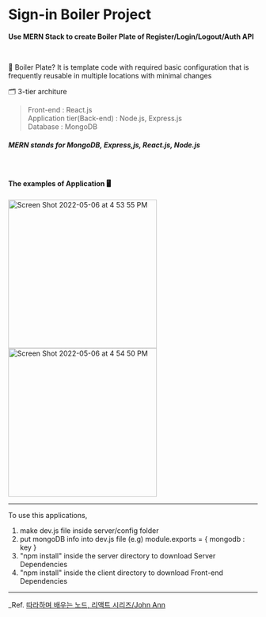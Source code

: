 Sign-in Boiler Project
====
**Use MERN Stack to create Boiler Plate of Register/Login/Logout/Auth API**

<br/>

📝 Boiler Plate?
It is template code with required basic configuration
that is frequently reusable in multiple locations with minimal changes

🗂 3-tier architure
> Front-end : React.js  
> Application tier(Back-end) : Node.js, Express.js  
> Database : MongoDB  
##### MERN stands for MongoDB, Express,js, React.js, Node.js

<br/>

#### The examples of Application 🖥

<img width="300" alt="Screen Shot 2022-05-06 at 4 53 55 PM" src="https://user-images.githubusercontent.com/76993044/167090637-9deceaae-b54f-4016-a6e7-e92df871dda4.png">
<img width="300" alt="Screen Shot 2022-05-06 at 4 54 50 PM" src="https://user-images.githubusercontent.com/76993044/167090782-88f32eb3-51b8-4979-b764-7ed25e993442.png">

<br/>

---
To use this applications,
1. make dev.js file inside server/config folder
2. put mongoDB info into dev.js file
   (e.g) module.exports = { mongodb : key }
3. "npm install" inside the server directory to download Server Dependencies
4. "npm install" inside the client directory to download Front-end Dependencies

---
_Ref. <a href="https://inf.run/zejw" target="_blank">따라하며 배우는 노드, 리액트 시리즈/John Ann</a>


